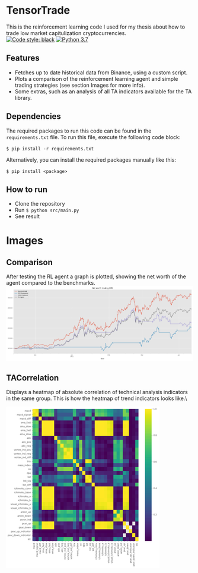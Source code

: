 # TensorTrade
This is the reinforcement learning code I used for my thesis about how to trade low market capitulization cryptocurrencies.\
[![Code style: black](https://img.shields.io/badge/code%20style-black-000000.svg)](https://github.com/psf/black)
[![Python 3.7](https://img.shields.io/badge/python-3.7-blue.svg)](https://www.python.org/downloads/release/python-370/)

## Features
- Fetches up to date historical data from Binance, using a custom script.
- Plots a comparison of the reinforcement learning agent and simple trading strategies (see section Images for more info).
- Some extras, such as an analysis of all TA indicators available for the TA library.

## Dependencies
The required packages to run this code can be found in the `requirements.txt` file. To run this file, execute the following code block:
```
$ pip install -r requirements.txt 
```
Alternatively, you can install the required packages manually like this:
```
$ pip install <package>
```

## How to run
- Clone the repository
- Run `$ python src/main.py`
- See result

# Images
## Comparison
After testing the RL agent a graph is plotted, showing the net worth of the agent compared to the benchmarks.
![Image of benchmark](https://github.com/StephanAkkerman/TensorTrade/blob/main/img/Picture1.png)

## TACorrelation
Displays a heatmap of absolute correlation of technical analysis indicators in the same group.
This is how the heatmap of trend indicators looks like.\

![Image of heatmap](https://github.com/StephanAkkerman/TensorTrade/blob/main/img/Trend_heatmap.png)

